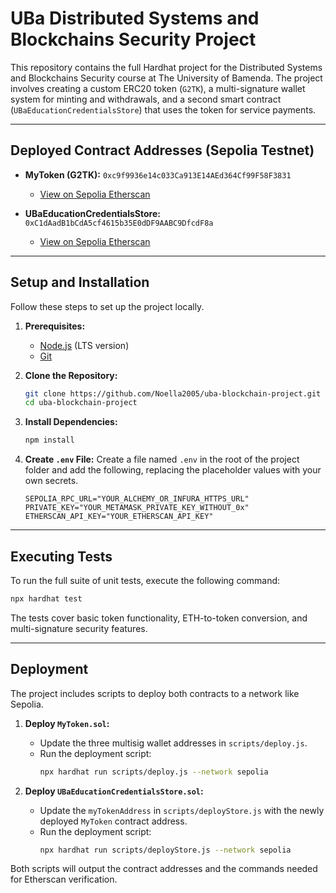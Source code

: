 # UBa Distributed Systems and Blockchains Security Project

This repository contains the full Hardhat project for the Distributed Systems and Blockchains Security course at The University of Bamenda. The project involves creating a custom ERC20 token (`G2TK`), a multi-signature wallet system for minting and withdrawals, and a second smart contract (`UBaEducationCredentialsStore`) that uses the token for service payments.

---

## Deployed Contract Addresses (Sepolia Testnet)

*   **MyToken (G2TK):** `0xc9f9936e14c033Ca913E14AEd364Cf99F58F3831`
    *   [View on Sepolia Etherscan](https://sepolia.etherscan.io/address/0xc9f9936e14c033Ca913E14AEd364Cf99F58F3831#code)

*   **UBaEducationCredentialsStore:** `0xC1dAadB1bCdA5cf4615b35E0dDF9AABC9DfcdF8a`
    *   [View on Sepolia Etherscan](https://sepolia.etherscan.io/address/0xC1dAadB1bCdA5cf4615b35E0dDF9AABC9DfcdF8a#code)

---

## Setup and Installation

Follow these steps to set up the project locally.

1.  **Prerequisites:**
    *   [Node.js](https://nodejs.org/) (LTS version)
    *   [Git](https://git-scm.com/)

2.  **Clone the Repository:**
    ```bash
    git clone https://github.com/Noella2005/uba-blockchain-project.git
    cd uba-blockchain-project
    ```
    
3.  **Install Dependencies:**
    ```bash
    npm install
    ```

4.  **Create `.env` File:**
    Create a file named `.env` in the root of the project folder and add the following, replacing the placeholder values with your own secrets.
    ```env
    SEPOLIA_RPC_URL="YOUR_ALCHEMY_OR_INFURA_HTTPS_URL"
    PRIVATE_KEY="YOUR_METAMASK_PRIVATE_KEY_WITHOUT_0x"
    ETHERSCAN_API_KEY="YOUR_ETHERSCAN_API_KEY"
    ```

---

## Executing Tests

To run the full suite of unit tests, execute the following command:

```bash
npx hardhat test
```
The tests cover basic token functionality, ETH-to-token conversion, and multi-signature security features.

---

## Deployment

The project includes scripts to deploy both contracts to a network like Sepolia.

1.  **Deploy `MyToken.sol`:**
    *   Update the three multisig wallet addresses in `scripts/deploy.js`.
    *   Run the deployment script:
        ```bash
        npx hardhat run scripts/deploy.js --network sepolia
        ```

2.  **Deploy `UBaEducationCredentialsStore.sol`:**
    *   Update the `myTokenAddress` in `scripts/deployStore.js` with the newly deployed `MyToken` contract address.
    *   Run the deployment script:
        ```bash
        npx hardhat run scripts/deployStore.js --network sepolia
        ```

Both scripts will output the contract addresses and the commands needed for Etherscan verification.